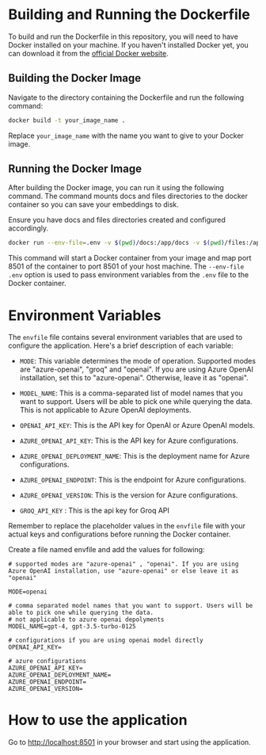 # Building and Running the Dockerfile

To build and run the Dockerfile in this repository, you will need to have Docker installed on your machine. If you haven't installed Docker yet, you can download it from the [official Docker website](https://www.docker.com/products/docker-desktop).

## Building the Docker Image

Navigate to the directory containing the Dockerfile and run the following command:

```bash
docker build -t your_image_name .
```

Replace `your_image_name` with the name you want to give to your Docker image.

## Running the Docker Image

After building the Docker image, you can run it using the following command. 
The command mounts docs and files directories to the docker container so you can save your embeddings to disk.

Ensure you have docs and files directories created and configured accordingly.

```bash
docker run --env-file=.env -v $(pwd)/docs:/app/docs -v $(pwd)/files:/app/files -p 8501:8501  <your image>
```

This command will start a Docker container from your image and map port 8501 of the container to port 8501 of your host machine. The `--env-file .env` option is used to pass environment variables from the `.env` file to the Docker container.

# Environment Variables

The `envfile` file contains several environment variables that are used to configure the application. Here's a brief description of each variable:

- `MODE`: This variable determines the mode of operation. Supported modes are "azure-openai", "groq" and "openai". If you are using Azure OpenAI installation, set this to "azure-openai". Otherwise, leave it as "openai". 

- `MODEL_NAME`: This is a comma-separated list of model names that you want to support. Users will be able to pick one while querying the data. This is not applicable to Azure OpenAI deployments.

- `OPENAI_API_KEY`: This is the API key for OpenAI or Azure OpenAI models.

- `AZURE_OPENAI_API_KEY`: This is the API key for Azure configurations.

- `AZURE_OPENAI_DEPLOYMENT_NAME`: This is the deployment name for Azure configurations.

- `AZURE_OPENAI_ENDPOINT`: This is the endpoint for Azure configurations.

- `AZURE_OPENAI_VERSION`: This is the version for Azure configurations.
- `GROQ_API_KEY` : This is the api key for Groq API

Remember to replace the placeholder values in the `envfile` file with your actual keys and configurations before running the Docker container.


Create a file named envfile and add the values for following:

```
# supported modes are "azure-openai" , "openai". If you are using Azure OpenAI installation, use "azure-openai" or else leave it as "openai"

MODE=openai

# comma separated model names that you want to support. Users will be able to pick one while querying the data.
# not applicable to azure openai depolyments
MODEL_NAME=gpt-4, gpt-3.5-turbo-0125

# configurations if you are using openai model directly
OPENAI_API_KEY=

# azure configurations
AZURE_OPENAI_API_KEY=
AZURE_OPENAI_DEPLOYMENT_NAME=
AZURE_OPENAI_ENDPOINT=
AZURE_OPENAI_VERSION=
```


# How to use the application

Go to [http://localhost:8501](http://localhost:8501) in your browser and start using the application.